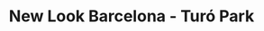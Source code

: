 ---
title: "New Look Barcelona - Turó Park"
url: /barcelona/new-look-barcelona-turo-park/
shop: Kosmetik
---
